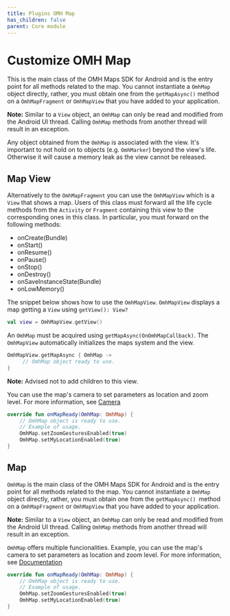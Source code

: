 ```yaml
---
title: Plugins OMH Map
has_children: false
parent: Core module
---
```


# Customize OMH Map

This is the main class of the OMH Maps SDK for Android and is the entry point for all methods related to the map. You cannot instantiate a `OmhMap` object directly, rather, you must obtain one from the `getMapAsync()` method on a `OmhMapFragment` or `OmhMapView` that you have added to your application.

**Note:** Similar to a `View` object, an `OmhMap` can only be read and modified from the Android UI thread. Calling `OmhMap` methods from another thread will result in an exception.

Any object obtained from the `OmhMap` is associated with the view. It's important to not hold on to objects (e.g. `OmhMarker`) beyond the view's life. Otherwise it will cause a memory leak as the view cannot be released.

## Map View

Alternatively to the `OmhMapFragment` you can use the `OmhMapView` which is a `View` that shows a map.
Users of this class must forward all the life cycle methods from the `Activity` or `Fragment` containing this view to the corresponding ones in this class. In particular, you must forward on the following methods:

- onCreate(Bundle)
- onStart()
- onResume()
- onPause()
- onStop()
- onDestroy()
- onSaveInstanceState(Bundle)
- onLowMemory()

The snippet below shows how to use the `OmhMapView`. `OmhMapView` displays a map getting a `View` using `getView(): View?`

```kotlin
val view = OmhMapView.getView()
```

An `OmhMap` must be acquired using `getMapAsync(OnOmhMapCallback)`. The `OmhMapView` automatically initializes the maps system and the view.

```kotlin
OmhMapView.getMapAsync { OmhMap ->
     // OmhMap object ready to use.
}
```

**Note:** Advised not to add children to this view.

You can use the map's camera to set parameters as location and zoom level. For more information, see [Camera](#camera)

```kotlin
override fun onMapReady(OmhMap: OmhMap) {
    // OmhMap object is ready to use.
    // Example of usage.
    OmhMap.setZoomGesturesEnabled(true)
    OmhMap.setMyLocationEnabled(true)
}
```

## Map

`OmhMap` is the main class of the OMH Maps SDK for Android and is the entry point for all methods related to the map. You cannot instantiate a `OmhMap` object directly, rather, you must obtain one from the `getMapAsync() `method on a `OmhMapFragment` or `OmhMapView` that you have added to your application.

**Note:** Similar to a `View` object, an `OmhMap` can only be read and modified from the Android UI thread. Calling `OmhMap` methods from another thread will result in an exception.

`OmhMap` offers multiple funcionalities. Example, you can use the map's camera to set parameters as location and zoom level. For more information, see [Documentation](#documentation)

```kotlin
override fun onMapReady(OmhMap: OmhMap) {
    // OmhMap object is ready to use.
    // Example of usage.
    OmhMap.setZoomGesturesEnabled(true)
    OmhMap.setMyLocationEnabled(true)
}
```
